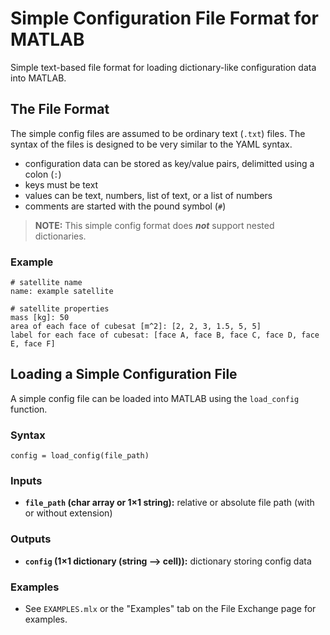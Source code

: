 # Simple Configuration File Format for MATLAB

Simple text-based file format for loading dictionary-like configuration data into MATLAB.

## The File Format

The simple config files are assumed to be ordinary text (`.txt`) files. The syntax of the files is designed to be very similar to the YAML syntax.
- configuration data can be stored as key/value pairs, delimitted using a colon (`:`)
- keys must be text
- values can be text, numbers, list of text, or a list of numbers
- comments are started with the pound symbol (`#`)

> **NOTE:** This simple config format does **_not_** support nested dictionaries.


### Example

```
# satellite name
name: example satellite

# satellite properties
mass [kg]: 50
area of each face of cubesat [m^2]: [2, 2, 3, 1.5, 5, 5]
label for each face of cubesat: [face A, face B, face C, face D, face E, face F]
```


## Loading a Simple Configuration File

A simple config file can be loaded into MATLAB using the `load_config` function.


### Syntax

`config = load_config(file_path)`

### Inputs

- **`file_path` (char array or 1×1 string):** relative or absolute file path (with or without extension)


### Outputs
- **`config` (1×1 dictionary (string --> cell)):** dictionary storing config data


### Examples
- See `EXAMPLES.mlx` or the "Examples" tab on the File Exchange page for examples.
